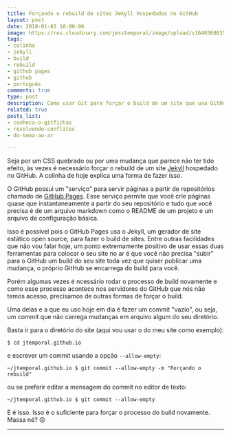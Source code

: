```yaml
---
title: Forçando o rebuild de sites Jekyll hospedados no GitHub
layout: post
date: 2018-01-03 10:00:00
image: https://res.cloudinary.com/jesstemporal/image/upload/v1640360835/covers/colinha_igmf4s.png
tags:
- colinha
- jekyll
- build
- rebuild
- github pages
- github
- português
comments: true
type: post
description: Como usar Git para forçar o build de um site que usa GitHub Pages
related: true
posts_list:
- conheca-o-gitfichas
- resolvendo-conflitos
- do-tema-ao-ar

---
```

Seja por um CSS quebrado ou por uma mudança que parece não ter tido efeito, às vezes é necessário forçar o rebuild de um site [Jekyll](https://jekyllrb.com/) hospedado no GitHub. A colinha de hoje explica uma forma de fazer isso.

O GitHub possui um "serviço" para servir páginas a partir de repositórios chamado de [GitHub Pages](https://pages.github.com/). Esse serviço permite que você crie páginas quase que instantaneamente a partir do seu repositório e tudo que você precisa é de um arquivo markdown como o README de um projeto e um arquivo de configuração básica.

Isso é possível pois o GitHub Pages usa o Jekyll, um gerador de site estático open source, para fazer o build de sites. Entre outras facilidades que não vou falar hoje, um ponto extremamente positivo de usar essas duas ferramentas para colocar o seu site no ar é que você não precisa "subir" para o GitHub um build do seu site toda vez que quiser publicar uma mudança, o próprio GitHub se encarrega do build para você.

Porém algumas vezes é ncessário rodar o processo de build novamente e como esse processo acontece nos servidores do GitHub que nós não temos acesso, precisamos de outras formas de forçar o build.

Uma delas e a que eu uso hoje em dia é fazer um commit "vazio", ou seja, um commit que não carrega mudanças em arquivo algum do seu diretório.

Basta ir para o diretório do site (aqui vou usar o do meu site como exemplo):

~~~ console
$ cd jtemporal.github.io
~~~

e escrever um commit usando a opção `--allow-empty`:

~~~ console
~/jtemporal.github.io $ git commit --allow-empty -m "Forçando o rebuild"
~~~

ou se preferir editar a mensagem do commit no editor de texto:

~~~ console
~/jtemporal.github.io $ git commit --allow-empty
~~~

E é isso. Isso é o suficiente para forçar o processo do build novamente. Massa né? 😜

----